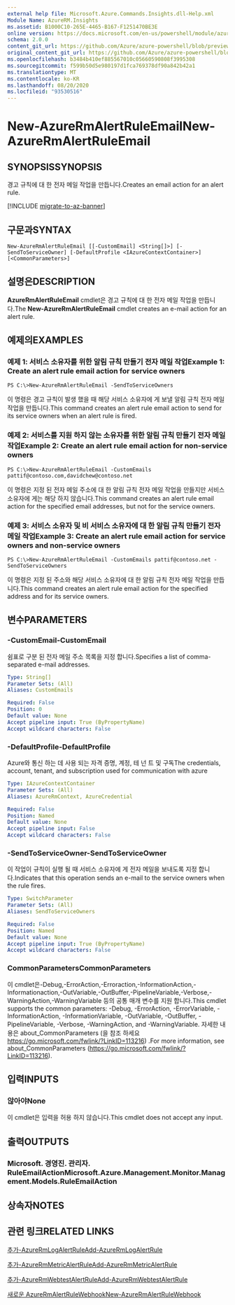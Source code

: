 ```yaml
---
external help file: Microsoft.Azure.Commands.Insights.dll-Help.xml
Module Name: AzureRM.Insights
ms.assetid: B1000C10-265E-4465-B167-F1251470BE3E
online version: https://docs.microsoft.com/en-us/powershell/module/azurerm.insights/new-azurermalertruleemail
schema: 2.0.0
content_git_url: https://github.com/Azure/azure-powershell/blob/preview/src/ResourceManager/Insights/Commands.Insights/help/New-AzureRmAlertRuleEmail.md
original_content_git_url: https://github.com/Azure/azure-powershell/blob/preview/src/ResourceManager/Insights/Commands.Insights/help/New-AzureRmAlertRuleEmail.md
ms.openlocfilehash: b3484b410ef885567010c05660590808f3995308
ms.sourcegitcommit: f599b50d5e980197d1fca769378df90a842b42a1
ms.translationtype: MT
ms.contentlocale: ko-KR
ms.lasthandoff: 08/20/2020
ms.locfileid: "93530516"
---
```

# <span data-ttu-id="1448b-101">New-AzureRmAlertRuleEmail</span><span class="sxs-lookup"><span data-stu-id="1448b-101">New-AzureRmAlertRuleEmail</span></span>

## <span data-ttu-id="1448b-102">SYNOPSIS</span><span class="sxs-lookup"><span data-stu-id="1448b-102">SYNOPSIS</span></span>
<span data-ttu-id="1448b-103">경고 규칙에 대 한 전자 메일 작업을 만듭니다.</span><span class="sxs-lookup"><span data-stu-id="1448b-103">Creates an email action for an alert rule.</span></span>

[!INCLUDE [migrate-to-az-banner](../../includes/migrate-to-az-banner.md)]

## <span data-ttu-id="1448b-104">구문과</span><span class="sxs-lookup"><span data-stu-id="1448b-104">SYNTAX</span></span>

```
New-AzureRmAlertRuleEmail [[-CustomEmail] <String[]>] [-SendToServiceOwner] [-DefaultProfile <IAzureContextContainer>] [<CommonParameters>]
```

## <span data-ttu-id="1448b-105">설명은</span><span class="sxs-lookup"><span data-stu-id="1448b-105">DESCRIPTION</span></span>
<span data-ttu-id="1448b-106">**AzureRmAlertRuleEmail** cmdlet은 경고 규칙에 대 한 전자 메일 작업을 만듭니다.</span><span class="sxs-lookup"><span data-stu-id="1448b-106">The **New-AzureRmAlertRuleEmail** cmdlet creates an e-mail action for an alert rule.</span></span>

## <span data-ttu-id="1448b-107">예제의</span><span class="sxs-lookup"><span data-stu-id="1448b-107">EXAMPLES</span></span>

### <span data-ttu-id="1448b-108">예제 1: 서비스 소유자를 위한 알림 규칙 만들기 전자 메일 작업</span><span class="sxs-lookup"><span data-stu-id="1448b-108">Example 1: Create an alert rule email action for service owners</span></span>
```
PS C:\>New-AzureRmAlertRuleEmail -SendToServiceOwners
```

<span data-ttu-id="1448b-109">이 명령은 경고 규칙이 발생 했을 때 해당 서비스 소유자에 게 보낼 알림 규칙 전자 메일 작업을 만듭니다.</span><span class="sxs-lookup"><span data-stu-id="1448b-109">This command creates an alert rule email action to send for its service owners when an alert rule is fired.</span></span>

### <span data-ttu-id="1448b-110">예제 2: 서비스를 지원 하지 않는 소유자를 위한 알림 규칙 만들기 전자 메일 작업</span><span class="sxs-lookup"><span data-stu-id="1448b-110">Example 2: Create an alert rule email action for non-service owners</span></span>
```
PS C:\>New-AzureRmAlertRuleEmail -CustomEmails pattif@contoso.com,davidchew@contoso.net
```

<span data-ttu-id="1448b-111">이 명령은 지정 된 전자 메일 주소에 대 한 알림 규칙 전자 메일 작업을 만들지만 서비스 소유자에 게는 해당 하지 않습니다.</span><span class="sxs-lookup"><span data-stu-id="1448b-111">This command creates an alert rule email action for the specified email addresses, but not for the service owners.</span></span>

### <span data-ttu-id="1448b-112">예제 3: 서비스 소유자 및 비 서비스 소유자에 대 한 알림 규칙 만들기 전자 메일 작업</span><span class="sxs-lookup"><span data-stu-id="1448b-112">Example 3: Create an alert rule email action for service owners and non-service owners</span></span>
```
PS C:\>New-AzureRmAlertRuleEmail -CustomEmails pattif@contoso.net -SendToServiceOwners
```

<span data-ttu-id="1448b-113">이 명령은 지정 된 주소와 해당 서비스 소유자에 대 한 알림 규칙 전자 메일 작업을 만듭니다.</span><span class="sxs-lookup"><span data-stu-id="1448b-113">This command creates an alert rule email action for the specified address and for its service owners.</span></span>

## <span data-ttu-id="1448b-114">변수</span><span class="sxs-lookup"><span data-stu-id="1448b-114">PARAMETERS</span></span>

### <span data-ttu-id="1448b-115">-CustomEmail</span><span class="sxs-lookup"><span data-stu-id="1448b-115">-CustomEmail</span></span>
<span data-ttu-id="1448b-116">쉼표로 구분 된 전자 메일 주소 목록을 지정 합니다.</span><span class="sxs-lookup"><span data-stu-id="1448b-116">Specifies a list of comma-separated e-mail addresses.</span></span>

```yaml
Type: String[]
Parameter Sets: (All)
Aliases: CustomEmails

Required: False
Position: 0
Default value: None
Accept pipeline input: True (ByPropertyName)
Accept wildcard characters: False
```

### <span data-ttu-id="1448b-117">-DefaultProfile</span><span class="sxs-lookup"><span data-stu-id="1448b-117">-DefaultProfile</span></span>
<span data-ttu-id="1448b-118">Azure와 통신 하는 데 사용 되는 자격 증명, 계정, 테 넌 트 및 구독</span><span class="sxs-lookup"><span data-stu-id="1448b-118">The credentials, account, tenant, and subscription used for communication with azure</span></span>

```yaml
Type: IAzureContextContainer
Parameter Sets: (All)
Aliases: AzureRmContext, AzureCredential

Required: False
Position: Named
Default value: None
Accept pipeline input: False
Accept wildcard characters: False
```

### <span data-ttu-id="1448b-119">-SendToServiceOwner</span><span class="sxs-lookup"><span data-stu-id="1448b-119">-SendToServiceOwner</span></span>
<span data-ttu-id="1448b-120">이 작업이 규칙이 실행 될 때 서비스 소유자에 게 전자 메일을 보내도록 지정 합니다.</span><span class="sxs-lookup"><span data-stu-id="1448b-120">Indicates that this operation sends an e-mail to the service owners when the rule fires.</span></span>

```yaml
Type: SwitchParameter
Parameter Sets: (All)
Aliases: SendToServiceOwners

Required: False
Position: Named
Default value: None
Accept pipeline input: True (ByPropertyName)
Accept wildcard characters: False
```

### <span data-ttu-id="1448b-121">CommonParameters</span><span class="sxs-lookup"><span data-stu-id="1448b-121">CommonParameters</span></span>
<span data-ttu-id="1448b-122">이 cmdlet은-Debug,-ErrorAction,-Erroraction,-InformationAction,-Informationaction,-OutVariable,-OutBuffer,-PipelineVariable,-Verbose,-WarningAction,-WarningVariable 등의 공통 매개 변수를 지원 합니다.</span><span class="sxs-lookup"><span data-stu-id="1448b-122">This cmdlet supports the common parameters: -Debug, -ErrorAction, -ErrorVariable, -InformationAction, -InformationVariable, -OutVariable, -OutBuffer, -PipelineVariable, -Verbose, -WarningAction, and -WarningVariable.</span></span> <span data-ttu-id="1448b-123">자세한 내용은 about_CommonParameters (을 참조 하세요 https://go.microsoft.com/fwlink/?LinkID=113216) .</span><span class="sxs-lookup"><span data-stu-id="1448b-123">For more information, see about_CommonParameters (https://go.microsoft.com/fwlink/?LinkID=113216).</span></span>

## <span data-ttu-id="1448b-124">입력</span><span class="sxs-lookup"><span data-stu-id="1448b-124">INPUTS</span></span>

### <span data-ttu-id="1448b-125">않아야</span><span class="sxs-lookup"><span data-stu-id="1448b-125">None</span></span>
<span data-ttu-id="1448b-126">이 cmdlet은 입력을 허용 하지 않습니다.</span><span class="sxs-lookup"><span data-stu-id="1448b-126">This cmdlet does not accept any input.</span></span>

## <span data-ttu-id="1448b-127">출력</span><span class="sxs-lookup"><span data-stu-id="1448b-127">OUTPUTS</span></span>

### <span data-ttu-id="1448b-128">Microsoft. 경영진. 관리자. RuleEmailAction</span><span class="sxs-lookup"><span data-stu-id="1448b-128">Microsoft.Azure.Management.Monitor.Management.Models.RuleEmailAction</span></span>

## <span data-ttu-id="1448b-129">상속자</span><span class="sxs-lookup"><span data-stu-id="1448b-129">NOTES</span></span>

## <span data-ttu-id="1448b-130">관련 링크</span><span class="sxs-lookup"><span data-stu-id="1448b-130">RELATED LINKS</span></span>

[<span data-ttu-id="1448b-131">추가-AzureRmLogAlertRule</span><span class="sxs-lookup"><span data-stu-id="1448b-131">Add-AzureRmLogAlertRule</span></span>](./Add-AzureRmLogAlertRule.md)

[<span data-ttu-id="1448b-132">추가-AzureRmMetricAlertRule</span><span class="sxs-lookup"><span data-stu-id="1448b-132">Add-AzureRmMetricAlertRule</span></span>](./Add-AzureRmMetricAlertRule.md)

[<span data-ttu-id="1448b-133">추가-AzureRmWebtestAlertRule</span><span class="sxs-lookup"><span data-stu-id="1448b-133">Add-AzureRmWebtestAlertRule</span></span>](./Add-AzureRmWebtestAlertRule.md)

[<span data-ttu-id="1448b-134">새로운 AzureRmAlertRuleWebhook</span><span class="sxs-lookup"><span data-stu-id="1448b-134">New-AzureRmAlertRuleWebhook</span></span>](./New-AzureRmAlertRuleWebhook.md)


